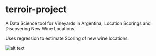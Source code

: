 # terroir-project

A Data Science tool for Vineyards in Argentina, Location Scorings and Discovering New Wine Locations.

Uses regression to estimate Scoring of new wine locations.

![alt text](https://i.ibb.co/n8fkCGD/Terroir.png "Terroir")


